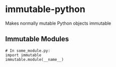 # immutable-python

Makes normally mutable Python objects immutable

## Immutable Modules

```
# In some_module.py:
import immutable
immutable.module(__name__)
